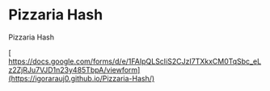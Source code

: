 # Pizzaria Hash
 Pizzaria Hash



[
https://docs.google.com/forms/d/e/1FAIpQLScIiS2CJzI7TXkxCM0TqSbc_eLz2ZjRJu7VJD1n23y485TbpA/viewform](https://igorarauj0.github.io/Pizzaria-Hash/)
